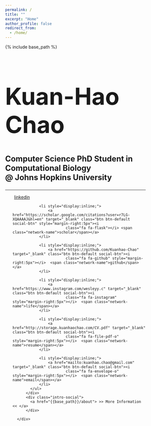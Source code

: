 ```yaml
---
permalink: /
title: ""
excerpt: "Home"
author_profile: false
redirect_from:
  - /home/
---
```

{% include base_path %}


<div id="particles-js">

  <div id="particles-header" class="intro-header alt-font" style="width:90%">
      <div class="container">
          <div class="intro-message">
              <h1 class="alt-font" style="font-size: 75px">Kuan-Hao Chao</h1>
              <h3 class="alt-font" style="font-size: 25px">Computer Science PhD Student in Computational Biology <br> @ Johns Hopkins University</h3>
              <hr class="intro-divider" style="display: flex; align-items: center; text-align: center;">
          </div>
          <div class="social-click">
            <ul class="list-inline intro-social-buttons">
                <li style="display:inline;">
                    <a href="https://www.linkedin.com/in/kuan-hao-chao/" target="_blank" class="btn btn-default social-btn"><i
                            class="fa fa-linkedin" style="margin-right:5px"></i>  <span class="network-name">linkedin</span></a>
                </li>

                <li style="display:inline;">
                    <a href="https://scholar.google.com/citations?user=r7LG-XQAAAAJ&hl=en" target="_blank" class="btn btn-default social-btn" style="margin-right:5px"><i
                            class="fa fa-flask"></i> <span class="network-name">scholar</span></a>
                </li>

                <li style="display:inline;">
                    <a href="https://github.com/Kuanhao-Chao" target="_blank" class="btn btn-default social-btn"><i
                            class="fa fa-github" style="margin-right:5px"></i>  <span class="network-name">github</span></a>
                </li>

                <li style="display:inline;">
                    <a href="https://www.instagram.com/wesleyy.c" target="_blank" class="btn btn-default social-btn"><i
                            class="fa fa-instagram" style="margin-right:5px"></i>  <span class="network-name">life</span></a>
                </li>

                <li style="display:inline;">
                    <a href="http://storage.kuanhaochao.com/CV.pdf" target="_blank" class="btn btn-default social-btn"><i
                            class="fa fa-file-pdf-o" style="margin-right:5px"></i>  <span class="network-name">resume</span></a>
                </li>

                <li style="display:inline;">
                    <a href="mailto:kuanhao.chao@gmail.com" target="_blank" class="btn btn-default social-btn"><i
                            class="fa fa-envelope-o" style="margin-right:5px"></i>  <span class="network-name">email</span></a>
                </li>
            </ul>
          </div>
          <div class="intro-social">
            <a href="{{base_path}}/about"> >> More Information << </a>
          </div>

      </div>
  </div>
</div>
<!-- jQuery Version 1.11.0 -->
<script src="https://ajax.googleapis.com/ajax/libs/jquery/3.5.1/jquery.min.js"></script>

<!-- Plugin JavaScript -->
<script src="js/jquery.easing.min.js"></script>

<!-- Bootstrap Core JavaScript -->
<!-- JavaScript Bundle with Popper -->
<script src="https://cdn.jsdelivr.net/npm/bootstrap@5.0.0-beta3/dist/js/bootstrap.bundle.min.js" integrity="sha384-JEW9xMcG8R+pH31jmWH6WWP0WintQrMb4s7ZOdauHnUtxwoG2vI5DkLtS3qm9Ekf" crossorigin="anonymous"></script>

<!-- Custom Theme JavaScript -->
<script src="js/landing-page.js"></script>

<!-- Google Analytic -->
<script>
(function(i,s,o,g,r,a,m){i['GoogleAnalyticsObject']=r;i[r]=i[r]||function(){
(i[r].q=i[r].q||[]).push(arguments)},i[r].l=1*new Date();a=s.createElement(o),
m=s.getElementsByTagName(o)[0];a.async=1;a.src=g;m.parentNode.insertBefore(a,m)
})(window,document,'script','//www.google-analytics.com/analytics.js','ga');

ga('create', 'UA-65256806-1', 'auto');
ga('send', 'pageview');

</script>


<!--Structured Data for Google -->
<script type="application/ld+json">
  {
    "@context": "http://schema.org",
    "@type": "Person",
    "url": "http://www.wesleyq.me/",
    "image": "https://raw.githubusercontent.com/WesleyyC/wesleyyc.github.io/master/img/profile.jpg",
    "additionalName": "Wei Qian",
    "description":"Computer Science Student & AI Enthusiast",
    "name": "Kuan-Hao Chao"
    ,
    "sameAs" : [
      "https://www.facebook.com/wesley.chin0919",
      "https://www.instagram.com/wesleyy.c/",
      "https://www.linkedin.com/in/wesleychin0919",
      "https://plus.google.com/u/0/+WesleyWeiQian",
      "https://github.com/WesleyyC",
      "https://twitter.com/WesleyQian"
    ]
  }
</script>
